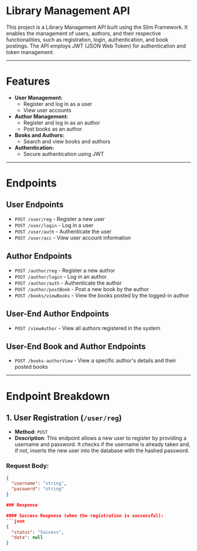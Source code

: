 # Library Management API

This project is a Library Management API built using the Slim Framework. It enables the management of users, authors, and their respective functionalities, such as registration, login, authentication, and book postings. The API employs JWT (JSON Web Token) for authentication and token management. 

***

# Features
* **User Management:**
  * Register and log in as a user
  * View user accounts
* **Author Management:**
  * Register and log in as an author
  * Post books as an author
* **Books and Authors:**
  * Search and view books and authors
* **Authentication:**
  * Secure authentication using JWT

***

# Endpoints

## User Endpoints
  * `POST /user/reg` - Register a new user
  * `POST /user/login` - Log in a user
  * `POST /user/auth` - Authenticate the user
  * `POST /user/acc` - View user account information

## Author Endpoints
  * `POST /author/reg` - Register a new author
  * `POST /author/login` - Log in an author
  * `POST /author/auth` - Authenticate the author
  * `POST /author/postBook` - Post a new book by the author
  * `POST /books/viewBooks` - View the books posted by the logged-in author

## User-End Author Endpoints
  * `POST /viewAuthor` - View all authors registered in the system

## User-End Book and Author Endpoints
  * `POST /books-authorView` - View a specific author's details and their posted books

***

# Endpoint Breakdown
## 1. User Registration (`/user/reg`)
- **Method**: `POST`
- **Description**: This endpoint allows a new user to register by providing a username and password. It checks if the username is already taken and, if not, inserts the new user into the database with the hashed password.
  
### Request Body:
```json
{
  "username": "string",
  "password": "string"
}

### Response

#### Success Response (when the registration is successful):
```json
{
  "status": "Success",
  "data": null
}


